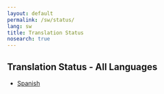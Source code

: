 ```yaml
---
layout: default
permalink: /sw/status/
lang: sw
title: Translation Status
nosearch: true
---
```


## Translation Status - All Languages

- [Spanish]({{site.baseurl}}/es/status/)
